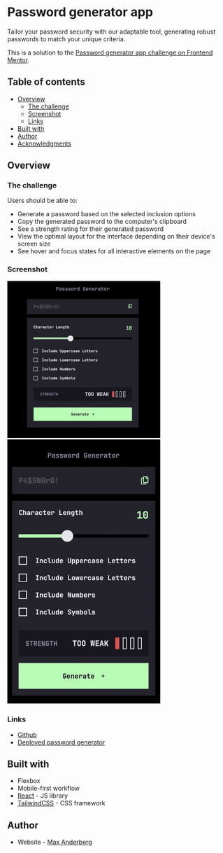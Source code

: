 # Password generator app
Tailor your password security with our adaptable tool, generating robust passwords to match your unique criteria.

This is a solution to the [Password generator app challenge on Frontend Mentor](https://www.frontendmentor.io/challenges/password-generator-app-Mr8CLycqjh).

## Table of contents

- [Overview](#overview)
  - [The challenge](#the-challenge)
  - [Screenshot](#screenshot)
  - [Links](#links)
- [Built with](#built-with)
- [Author](#author)
- [Acknowledgments](#acknowledgments)

## Overview

### The challenge

Users should be able to:

- Generate a password based on the selected inclusion options
- Copy the generated password to the computer's clipboard
- See a strength rating for their generated password
- View the optimal layout for the interface depending on their device's screen size
- See hover and focus states for all interactive elements on the page

### Screenshot
<img src='./desktop.png' width='350'/>
<img src='./mobile.png' width='350' />

### Links

- [Github](https://github.com/MaxAnderberg/password-generator)
- [Deployed password generator](https://password-generator-498i7gqjm-maxanderberg.vercel.app/)

## Built with

- Flexbox
- Mobile-first workflow
- [React](https://reactjs.org/) - JS library
- [TailwindCSS](https://tailwindcss.com/) - CSS framework

## Author
- Website - [Max Anderberg](https://maxanderberg.se)

